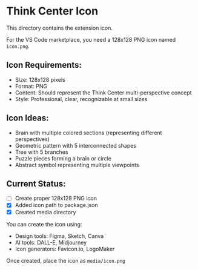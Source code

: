 # Think Center Icon

This directory contains the extension icon.

For the VS Code marketplace, you need a 128x128 PNG icon named `icon.png`.

## Icon Requirements:
- Size: 128x128 pixels
- Format: PNG
- Content: Should represent the Think Center multi-perspective concept
- Style: Professional, clear, recognizable at small sizes

## Icon Ideas:
- Brain with multiple colored sections (representing different perspectives)
- Geometric pattern with 5 interconnected shapes
- Tree with 5 branches
- Puzzle pieces forming a brain or circle
- Abstract symbol representing multiple viewpoints

## Current Status:
- [ ] Create proper 128x128 PNG icon
- [x] Added icon path to package.json
- [x] Created media directory

You can create the icon using:
- Design tools: Figma, Sketch, Canva
- AI tools: DALL-E, Midjourney
- Icon generators: Favicon.io, LogoMaker

Once created, place the icon as `media/icon.png`
